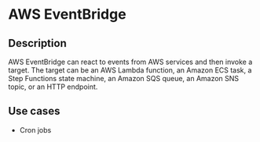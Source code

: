 # AWS EventBridge

## Description

AWS EventBridge can react to events from AWS services and then invoke a target. The target can be an AWS Lambda function, an Amazon ECS task, a Step Functions state machine, an Amazon SQS queue, an Amazon SNS topic, or an HTTP endpoint.

## Use cases

- Cron jobs
